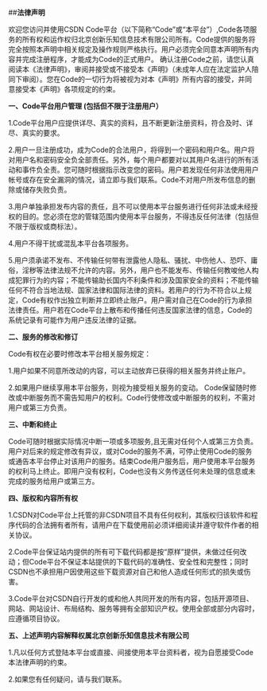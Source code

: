 ##**法律声明**

欢迎您访问并使用CSDN Code平台（以下简称“Code”或“本平台”）,Code各项服务的所有权和运作权归北京创新乐知信息技术有限公司所有。Code提供的服务将完全按照本声明中相关规定及操作规则严格执行。用户必须完全同意本声明所有内容并完成注册程序，才能成为Code的正式用户。 确认注册Code之前，请您认真阅读本《法律声明》，审阅并接受或不接受本《声明》（未成年人应在法定监护人陪同下审阅）。您在Code的一切行为将被视为对本《声明》所有内容的接受，并同意接受本《声明》各项规定的约束。

**一、Code平台用户管理 (包括但不限于注册用户）**

1.Code平台用户应提供详尽、真实的资料，且不断更新注册资料，符合及时、详尽、真实的要求。

2.用户一旦注册成功，成为Code的合法用户，将得到一个密码和用户名。用户将对用户名和密码安全负全部责任。另外，每个用户都要对以其用户名进行的所有活动和事件负全责。您可随时根据指示改变您的密码。用户若发现任何非法使用用户帐号或存在安全漏洞的情况，请立即与我们联系。Code不对用户所发布信息的删除或储存失败负责。 

3.用户单独承担发布内容的责任，且不可以使用本平台服务进行任何非法或未经授权的目的。您必须在您的管辖范围内使用本平台服务，不得违反任何法律（包括但不限于版权或商标法）。    

4.用户不得干扰或混乱本平台各项服务。 

5.用户须承诺不发布、不传输任何带有泄露他人隐私、骚扰、中伤他人、恐吓、庸俗，淫秽等法律法规不允许的内容。另外，用户也不能发布、传输任何教唆他人构成犯罪行为的内容；不能传输助长国内不利条件和涉及国家安全的资料；不能传输任何不符合当地法规、国家法律和国际法律的资料。若用户的行为不符合以上规定，Code有权作出独立判断并立即终止账户。用户需对自己在Code的行为承担法律责任。用户若在Code平台上散布和传播任何违反国家法律的信息，Code的系统记录有可能作为用户违反法律的证据。

**二、服务的修改和修订**

Code有权在必要时修改本平台相关服务规定：

1.用户如果不同意所改动的内容，可以主动放弃已获得的相关服务并终止账户。

2.如果用户继续享用本平台服务，则视为接受相关服务的变动。
Code保留随时修改或中断服务而不需告知用户的权利。Code行使修改或中断服务的权利，不需对用户或第三方负责。 

**三、中断和终止**   

Code可随时根据实际情况中断一项或多项服务,且无需对任何个人或第三方负责。用户对后来的规定修改有异议，或对Code的服务不满，可停止使用Code的服务或通告本平台停止对该用户的服务。结束Code用户服务后，用户使用本平台服务的权利马上终止。即用户没有权利，Code也没有义务传送任何未处理的信息或未完成的服务给用户或第三方。 

**四、版权和内容所有权**

1.CSDN对Code平台上托管的非CSDN项目不具有任何权利，其版权归该软件和程序代码的合法拥有者所有，请用户在下载使用前必须详细阅读并遵守软件作者的相关协议。

2.Code平台保证站内提供的所有可下载代码都是按“原样”提供，未做过任何改动；但Code平台不保证本站提供的下载代码的准确性、安全性和完整性；同时CSDN也不承担用户因使用这些下载资源对自己和他人造成任何形式的损失或伤害。

3.Code平台对CSDN自行开发的或和他人共同开发的所有内容，包括开源项目、网站、网站设计、布局结构、服务等拥有全部知识产权。使用全部或部分内容时，应遵循项目协议。

**五、上述声明内容解释权属北京创新乐知信息技术有限公司**

1.凡以任何方式登陆本平台或直接、间接使用本平台资料者，视为自愿接受Code本法律声明的约束。

2.如果您有任何疑问，请与我们联系。